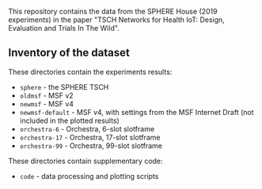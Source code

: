 This repository contains the data from the SPHERE House (2019 experiments) in the paper "TSCH Networks for Health IoT: Design, Evaluation and Trials In The Wild".


Inventory of the dataset
------------------------

These directories contain the experiments results:
* `sphere` - the SPHERE TSCH
* `oldmsf` - MSF v2
* `newmsf` - MSF v4
* `newmsf-default` - MSF v4, with settings from the MSF Internet Draft (not included in the plotted results)
* `orchestra-6` - Orchestra, 6-slot slotframe
* `orchestra-17` - Orchestra, 17-slot slotframe
* `orchestra-99` - Orchestra, 99-slot slotframe

These directories contain supplementary code:
* `code` - data processing and plotting scripts
